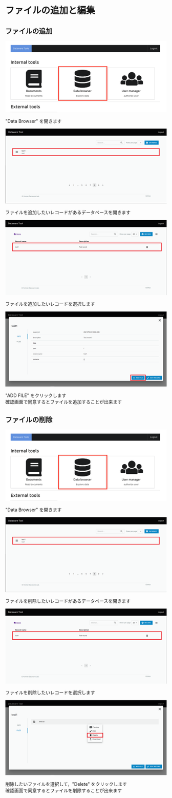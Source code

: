 # ファイルの追加と編集

## ファイルの追加

![](../.gitbook/assets/sukurnshotto-2021-07-01-191954png.png)

"Data Browser" を開きます

![](../.gitbook/assets/Add-record-click-database.png)

ファイルを追加したいレコードがあるデータベースを開きます

![](../.gitbook/assets/Edit-record-click-record.png)

ファイルを追加したいレコードを選択します

![](../.gitbook/assets/Edit-record-start-adding-file.png)

"ADD FILE" をクリックします  
確認画面で同意するとファイルを追加することが出来ます

## ファイルの削除

![](../.gitbook/assets/sukurnshotto-2021-07-01-191954png.png)

"Data Browser" を開きます

![](../.gitbook/assets/Add-record-click-database.png)

ファイルを削除したいレコードがあるデータベースを開きます

![](../.gitbook/assets/Edit-record-click-record.png)

ファイルを削除したいレコードを選択します

![](../.gitbook/assets/Delete-file-delete-file.png)

削除したいファイルを選択して，"Delete" をクリックします  
確認画面で同意するとファイルを削除することが出来ます
